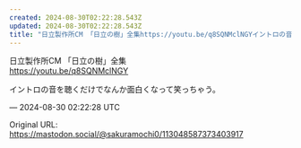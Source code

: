 ```yaml
---
created: 2024-08-30T02:22:28.543Z
updated: 2024-08-30T02:22:28.543Z
title: "日立製作所CM 「日立の樹」全集https://youtu.be/q8SQNMclNGYイントロの音を聴くだけでなんか面白くなって笑っちゃう。[...]"
---
```


<p>日立製作所CM 「日立の樹」全集<br /><a href="https://youtu.be/q8SQNMclNGY" target="_blank" rel="nofollow noopener noreferrer" translate="no"><span class="invisible">https://</span><span class="">youtu.be/q8SQNMclNGY</span><span class="invisible"></span></a></p><p>イントロの音を聴くだけでなんか面白くなって笑っちゃう。</p>

&mdash; 2024-08-30 02:22:28 UTC

Original URL: https://mastodon.social/@sakuramochi0/113048587373403917
